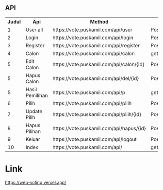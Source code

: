 
## API

 <table>
     <th>Judul</th>
    <th>Api</th>
    <th>Method</th>
      <tr>
               <td>1</td>
               <td>User all</td>
               <td>https://vote.puskamil.com/api/user</td>
               <td>Post</td>
            </tr>
    <tr>
               <td>2</td>
               <td>Login</td>
               <td>https://vote.puskamil.com/api/login</td>
               <td>Post</td>
            </tr>
              <tr>
               <td>3</td>
               <td>Register</td>
               <td>https://vote.puskamil.com/api/register</td>
               <td>Post</td>
            </tr>
              <tr>
               <td>4</td>
               <td>Calon</td>
               <td>https://vote.puskamil.com/api/calon</td>
               <td>get</td>
            </tr>
              <tr>
               <td>5</td>
               <td>Edit Calon</td>
               <td>https://vote.puskamil.com/api/calon/{id}</td>
               <td>Post</td>
            </tr>
             <tr>
               <td>5</td>
               <td>Hapus Calon</td>
               <td>https://vote.puskamil.com/api/del/{id}</td>
               <td>Post</td>
            </tr>
             <tr>
               <td>5</td>
               <td>Hasil Pemilihan</td>
               <td>https://vote.puskamil.com/api/p</td>
               <td>get</td>
            </tr>
             <tr>
               <td>6</td>
               <td>Pilih</td>
               <td>https://vote.puskamil.com/api/pilih</td>
               <td>Post</td>
            </tr>
             <tr>
               <td>7</td>
               <td>Update Pilih</td>
               <td>https://vote.puskamil.com/api/pilih/{id}</td>
               <td>Post</td>
            </tr>
             <tr>
               <td>8</td>
               <td>Hapus Pilihan</td>
               <td>https://vote.puskamil.com/api/hapus/{id}</td>
               <td>Post</td>
            </tr>
             <tr>
               <td>9</td>
               <td>Keluar</td>
               <td>https://vote.puskamil.com/api/logout</td>
               <td>Post</td>
            </tr>
             <tr>
               <td>10</td>
               <td>Index</td>
               <td>https://vote.puskamil.com/api/</td>
               <td>get</td>
            </tr>
</table>


# Link
<https://web-voting.vercel.app/>
